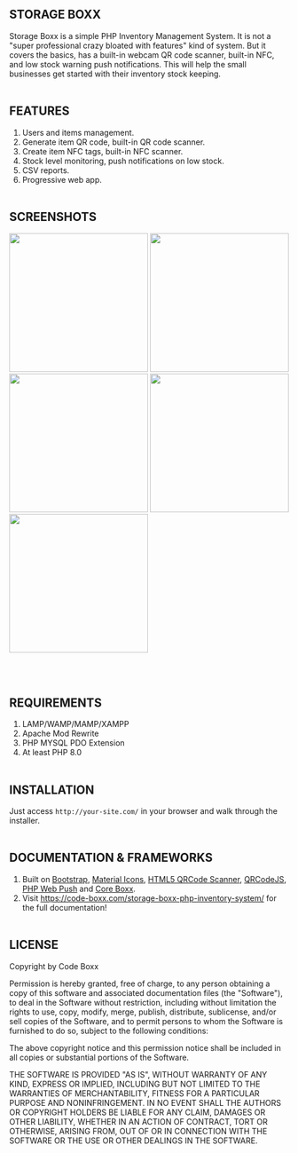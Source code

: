 ## STORAGE BOXX
Storage Boxx is a simple PHP Inventory Management System. It is not a "super professional crazy bloated with features" kind of system. But it covers the basics, has a built-in webcam QR code scanner, built-in NFC, and low stock warning push notifications. This will help the small businesses get started with their inventory stock keeping.
<br><br>

## FEATURES
1) Users and items management.
2) Generate item QR code, built-in QR code scanner.
3) Create item NFC tags, built-in NFC scanner.
4) Stock level monitoring, push notifications on low stock.
5) CSV reports.
6) Progressive web app.
<br><br>

## SCREENSHOTS
<p float="left">
  <img width="250" style="inline-block" src="https://github.com/code-boxx/Storage-Boxx/blob/main/assets/sb-ss-0.png">
  <img width="250" style="inline-block" src="https://github.com/code-boxx/Storage-Boxx/blob/main/assets/sb-ss-1.png">
  <img width="250" style="inline-block" src="https://github.com/code-boxx/Storage-Boxx/blob/main/assets/sb-ss-2.png">
  <img width="250" style="inline-block" src="https://github.com/code-boxx/Storage-Boxx/blob/main/assets/sb-ss-3.png">
  <img width="250" style="inline-block" src="https://github.com/code-boxx/Storage-Boxx/blob/main/assets/sb-ss-4.png">
</p>
<br><br>

## REQUIREMENTS
1) LAMP/WAMP/MAMP/XAMPP
2) Apache Mod Rewrite
3) PHP MYSQL PDO Extension
4) At least PHP 8.0
<br><br>

## INSTALLATION
Just access `http://your-site.com/` in your browser and walk through the installer.
<br><br>

## DOCUMENTATION & FRAMEWORKS
1) Built on [Bootstrap](https://getbootstrap.com/), [Material Icons](https://fonts.google.com/icons), [HTML5 QRCode Scanner](https://github.com/mebjashtml5-qrcode), [QRCodeJS](https://davidshimjs.github.io/qrcodejs/), [PHP Web Push](https://github.com/web-push-libs/web-push-php) and [Core Boxx](https://code-boxx.com/core-boxx-php-rapid-development-framework/).
2) Visit https://code-boxx.com/storage-boxx-php-inventory-system/ for the full documentation!
<br><br>

## LICENSE
Copyright by Code Boxx

Permission is hereby granted, free of charge, to any person obtaining a copy
of this software and associated documentation files (the "Software"), to deal
in the Software without restriction, including without limitation the rights
to use, copy, modify, merge, publish, distribute, sublicense, and/or sell
copies of the Software, and to permit persons to whom the Software is
furnished to do so, subject to the following conditions:

The above copyright notice and this permission notice shall be included in all
copies or substantial portions of the Software.

THE SOFTWARE IS PROVIDED "AS IS", WITHOUT WARRANTY OF ANY KIND, EXPRESS OR
IMPLIED, INCLUDING BUT NOT LIMITED TO THE WARRANTIES OF MERCHANTABILITY,
FITNESS FOR A PARTICULAR PURPOSE AND NONINFRINGEMENT. IN NO EVENT SHALL THE
AUTHORS OR COPYRIGHT HOLDERS BE LIABLE FOR ANY CLAIM, DAMAGES OR OTHER
LIABILITY, WHETHER IN AN ACTION OF CONTRACT, TORT OR OTHERWISE, ARISING FROM,
OUT OF OR IN CONNECTION WITH THE SOFTWARE OR THE USE OR OTHER DEALINGS IN THE
SOFTWARE.